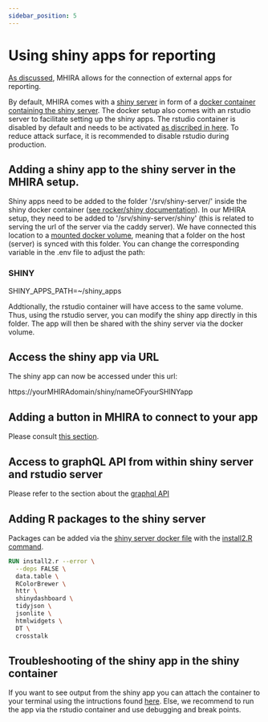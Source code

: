```yaml
---
sidebar_position: 5
---
```


# Using shiny apps for reporting

[As discussed](/docs/mhira-reporting-guide/overview), MHIRA allows for the connection of external apps for reporting.

By default, MHIRA comes with a [shiny server](https://www.rstudio.com/products/shiny/shiny-server/) in form of a [docker container containing the shiny server](https://hub.docker.com/r/rocker/shiny). The docker setup also comes with an rstudio server to facilitate setting up the shiny apps. The rstudio container is disabled by default and needs to be activated [as discribed in here](/docs/installation-guide/rstudio). To reduce attack surface, it is recommended to disable rstudio during production. 

## Adding a shiny app to the shiny server in the MHIRA setup.

Shiny apps need to be added to the folder '/srv/shiny-server/' inside the shiny docker container ([see rocker/shiny documentation](https://hub.docker.com/r/rocker/shiny)).
In our MHIRA setup, they need to be added to '/srv/shiny-server/shiny' (this is related to serving the url of the server via the caddy server). 
We have connected this location to a [mounted docker volume](https://docs.docker.com/storage/volumes/), meaning that a folder on the host (server) is synced with this folder. You can change the corresponding variable in the .env file to adjust the path: 

    
  ### SHINY ############################################################

  SHINY_APPS_PATH=~/shiny_apps
    
Addtionally, the rstudio container will have access to the same volume. Thus, using the rstudio server, you can modify the shiny app directly in this folder. The app will then be shared with the shiny server via the docker volume. 

## Access the shiny app via URL

The shiny app can now be accessed under this url: 

  https://yourMHIRAdomain/shiny/nameOFyourSHINYapp 

## Adding a button in MHIRA to connect to your app

Please consult [this section](../3-guide-for-admins/10-reports.md).

## Access to graphQL API from within shiny server and rstudio server

Please refer to the section about the [graphql API](3-graphql_api.md)

## Adding R packages to the shiny server

Packages can be added via the [shiny server docker file](https://github.com/mhira-project/mhira-docker/blob/main/shiny/Dockerfile) with the [install2.R command](https://rocker-project.org/use/extending#install2.r).  

 
  ```dockerfile
  RUN install2.r --error \
    --deps FALSE \
    data.table \
    RColorBrewer \
    httr \
    shinydashboard \
    tidyjson \
    jsonlite \
    htmlwidgets \
    DT \
    crosstalk
  ```

## Troubleshooting of the shiny app in the shiny container

If you want to see output from the shiny app you can attach the container to your terminal using the
intructions found [here](https://docs.docker.com/engine/reference/commandline/logs/). 
Else, we recommend to run the app via the rstudio container and use debugging and break points. 


